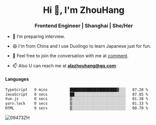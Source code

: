 <h1 align="center">Hi 👋, I'm ZhouHang</h1>

<h3 align="center">Frontend Engineer | Shanghai | She/Her</h3>

- 🤔 I’m preparing interview.
  
- 😄 I'm from China and I use Duolingo to learn Japanese just for fun.
  
- 🐨 Feel free to join the conversation with me at [comment](https://github.com/09473ZH/comment/discussions).

- 📫 Also U can reach me at **alazhouhang@qq.com**.


<h4 align="left">Languages</h4>
<!--START_SECTION:waka-->

```txt
TypeScript   9 mins          █████████████████████▓░░░   87.28 %
JavaScript   0 secs          ██░░░░░░░░░░░░░░░░░░░░░░░   07.85 %
Vue.js       0 secs          ▒░░░░░░░░░░░░░░░░░░░░░░░░   01.38 %
yarn.lock    0 secs          ▒░░░░░░░░░░░░░░░░░░░░░░░░   01.33 %
HTML         0 secs          ▒░░░░░░░░░░░░░░░░░░░░░░░░   00.70 %
```

<!--END_SECTION:waka-->

<p align="left"> <img src=https://github-readme-stats.vercel.app/api?username=09473ZH&show_icons=true alt=09473ZH /> </p>
